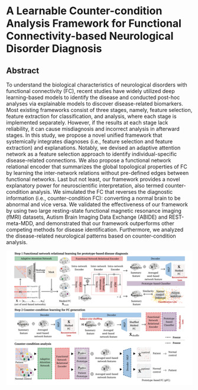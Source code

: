# A Learnable Counter-condition Analysis Framework for Functional Connectivity-based Neurological Disorder Diagnosis

## Abstract
To understand the biological characteristics of neurological disorders with functional connectivity (FC), recent studies have widely utilized deep learning-based models to identify the disease and conducted post-hoc analyses via explainable models to discover disease-related biomarkers. Most existing frameworks consist of three stages, namely, feature selection, feature extraction for classification, and analysis, where each stage is implemented separately. However, if the results at each stage lack reliability, it can cause misdiagnosis and incorrect analysis in afterward stages. In this study, we propose a novel unified framework that systemically integrates diagnoses (i.e., feature selection and feature extraction) and explanations. Notably, we devised an adaptive attention network as a feature selection approach to identify individual-specific disease-related connections. We also propose a functional network relational encoder that summarizes the global topological properties of FC by learning the inter-network relations without pre-defined edges between functional networks. Last but not least, our framework provides a novel explanatory power for neuroscientific interpretation, also termed counter-condition analysis. We simulated the FC that reverses the diagnostic information (i.e., counter-condition FC): converting a normal brain to be abnormal and vice versa. We validated the effectiveness of our framework by using two large resting-state functional magnetic resonance imaging (fMRI) datasets, Autism Brain Imaging Data Exchange (ABIDE) and REST-meta-MDD, and demonstrated that our framework outperforms other competing methods for disease identification. Furthermore, we analyzed the disease-related neurological patterns based on counter-condition analysis. 

![overview](/figures/overview.png)

